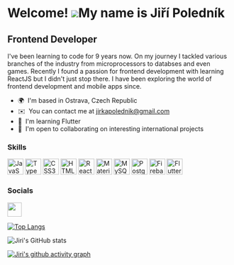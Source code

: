 Welcome! ![](https://user-images.githubusercontent.com/18350557/176309783-0785949b-9127-417c-8b55-ab5a4333674e.gif)My name is Jiří Poledník
=====================================================================================================================================

Frontend Developer
------------------

I've been learning to code for 9 years now. On my journey I tackled various branches of the industry from microprocessors to databses and even games. Recently I found a passion for frontend development with learning ReactJS but I didn't just stop there. I have been exploring the world of frontend development and mobile apps since.

* 🌍  I'm based in Ostrava, Czech Republic
* ✉️  You can contact me at [jirkapolednik@gmail.com](mailto:jirkapolednik@gmail.com)
* 🧠  I'm learning Flutter
* 🤝  I'm open to collaborating on interesting international projects

### Skills

<p align="left">
<a href="https://developer.mozilla.org/en-US/docs/Web/JavaScript" target="_blank" rel="noreferrer"><img src="https://raw.githubusercontent.com/danielcranney/readme-generator/main/public/icons/skills/javascript-colored.svg" width="36" height="36" alt="JavaScript" /></a>
<a href="https://www.typescriptlang.org/" target="_blank" rel="noreferrer"><img src="https://raw.githubusercontent.com/danielcranney/readme-generator/main/public/icons/skills/typescript-colored.svg" width="36" height="36" alt="TypeScript" /></a>
<a href="https://www.w3.org/TR/CSS/#css" target="_blank" rel="noreferrer"><img src="https://raw.githubusercontent.com/danielcranney/readme-generator/main/public/icons/skills/css3-colored.svg" width="36" height="36" alt="CSS3" /></a>
<a href="https://developer.mozilla.org/en-US/docs/Glossary/HTML5" target="_blank" rel="noreferrer"><img src="https://raw.githubusercontent.com/danielcranney/readme-generator/main/public/icons/skills/html5-colored.svg" width="36" height="36" alt="HTML5" /></a>
<a href="https://reactjs.org/" target="_blank" rel="noreferrer"><img src="https://raw.githubusercontent.com/danielcranney/readme-generator/main/public/icons/skills/react-colored.svg" width="36" height="36" alt="React" /></a>
<a href="https://mui.com/" target="_blank" rel="noreferrer"><img src="https://raw.githubusercontent.com/danielcranney/readme-generator/main/public/icons/skills/materialui-colored.svg" width="36" height="36" alt="Material UI" /></a>
<a href="https://www.mysql.com/" target="_blank" rel="noreferrer"><img src="https://raw.githubusercontent.com/danielcranney/readme-generator/main/public/icons/skills/mysql-colored.svg" width="36" height="36" alt="MySQL" /></a>
<a href="https://www.postgresql.org/" target="_blank" rel="noreferrer"><img src="https://raw.githubusercontent.com/danielcranney/readme-generator/main/public/icons/skills/postgresql-colored.svg" width="36" height="36" alt="PostgreSQL" /></a>
<a href="https://firebase.google.com/" target="_blank" rel="noreferrer"><img src="https://raw.githubusercontent.com/danielcranney/readme-generator/main/public/icons/skills/firebase-colored.svg" width="36" height="36" alt="Firebase" /></a>
<a href="https://flutter.dev/" target="_blank" rel="noreferrer"><img src="https://raw.githubusercontent.com/danielcranney/readme-generator/main/public/icons/skills/flutter-colored.svg" width="36" height="36" alt="Flutter" /></a>
</p>


### Socials

<p align="left"><a href="https://www.linkedin.com/in/jiri-polednik/" target="_blank" rel="noreferrer"><img src="https://raw.githubusercontent.com/danielcranney/readme-generator/main/public/icons/socials/linkedin.svg" width="32" height="32" /></a></p>

[![Top Langs](https://github-readme-stats-jiri-polednik.vercel.app/api/top-langs/?username=Jiri-Polednik&langs_count=8&theme=radical)](https://github.com/Jiri-Polednik/github-readme-stats)

![Jiri's GitHub stats](https://github-readme-stats-jiri-polednik.vercel.app/api?username=Jiri-Polednik&show_icons=true&theme=radical)

[![Jiri's github activity graph](https://github-readme-activity-graph-delta.vercel.app/graph?username=Jiri-Polednik&bg_color=141321&color=a9fef7&line=a9fef7&point=a9fef7&area=true&custom_title=Jiri's%20activity%20graph&hide_border=true)](https://github.com/Jiri-Polednik/github-readme-activity-graph)
